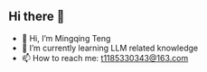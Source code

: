 ## Hi there 👋

- 👋  Hi, I’m Mingqing Teng
- 🌱 I’m currently learning LLM related knowledge
- 📫 How to reach me: t1185330343@163.com

